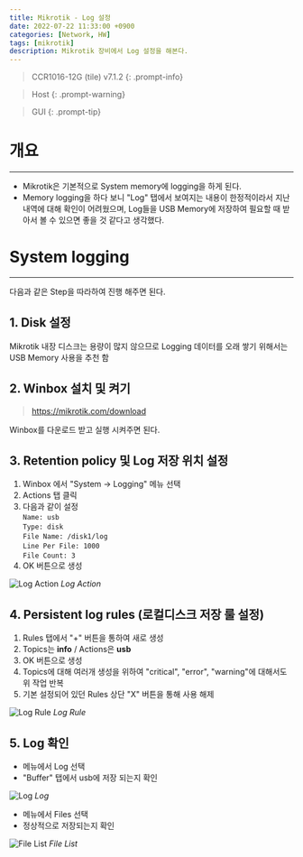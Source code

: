 ```yaml
---
title: Mikrotik - Log 설정
date: 2022-07-22 11:33:00 +0900
categories: [Network, HW]
tags: [mikrotik]
description: Mikrotik 장비에서 Log 설정을 해본다.
---
```


>CCR1016-12G (tile) v7.1.2
{: .prompt-info}

>Host
{: .prompt-warning}

>GUI
{: .prompt-tip}

# 개요
---

* Mikrotik은 기본적으로 System memory에 logging을 하게 된다.
* Memory logging을 하다 보니 "Log" 탭에서 보여지는 내용이 한정적이라서 지난 내역에 대해 확인이 어려웠으며, Log들을 USB Memory에 저장하여 필요할 때 받아서 볼 수 있으면 좋을 것 같다고 생각했다.

# System logging
---

다음과 같은 Step을 따라하여 진행 해주면 된다.

## 1. Disk 설정

Mikrotik 내장 디스크는 용량이 많지 않으므로 Logging 데이터를 오래 쌓기 위해서는 USB Memory 사용을 추천 함

## 2. Winbox 설치 및 켜기

><https://mikrotik.com/download>

Winbox를 다운로드 받고 실행 시켜주면 된다.

## 3. Retention policy 및 Log 저장 위치 설정

1. Winbox 에서 "System -> Logging" 메뉴 선택
2. Actions 탭 클릭
3. 다음과 같이 설정  
   `Name: usb`  
   `Type: disk`  
   `File Name: /disk1/log`  
   `Line Per File: 1000`  
   `File Count: 3`
4. OK 버튼으로 생성

![Log Action](/assets/img/post/network/2022-07-22-mikrotik-setup-log/1.png)
_Log Action_

## 4. Persistent log rules (로컬디스크 저장 룰 설정)

1. Rules 탭에서 "+" 버튼을 통하여 새로 생성
2. Topics는 **info** / Actions은 **usb**
3. OK 버튼으로 생성
4. Topics에 대해 여러개 생성을 위하여 "critical", "error", "warning"에 대해서도 위 작업 반복
5. 기본 설정되어 있던 Rules 상단 "X" 버튼을 통해 사용 해제

![Log Rule](/assets/img/post/network/2022-07-22-mikrotik-setup-log/2.png)
_Log Rule_

## 5. Log 확인

- 메뉴에서 Log 선택
- "Buffer" 탭에서 usb에 저장 되는지 확인

![Log](/assets/img/post/network/2022-07-22-mikrotik-setup-log/3.png)
_Log_

- 메뉴에서 Files 선택
- 정상적으로 저장되는지 확인

![File List](/assets/img/post/network/2022-07-22-mikrotik-setup-log/4.png)
_File List_